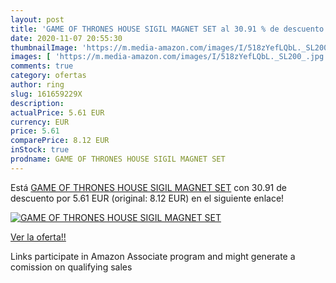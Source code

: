 ```yaml
---
layout: post
title: 'GAME OF THRONES HOUSE SIGIL MAGNET SET al 30.91 % de descuento'
date: 2020-11-07 20:55:30
thumbnailImage: 'https://m.media-amazon.com/images/I/518zYefLQbL._SL200_.jpg'
images: [ 'https://m.media-amazon.com/images/I/518zYefLQbL._SL200_.jpg' ]
comments: true
category: ofertas
author: ring
slug: 161659229X
description:
actualPrice: 5.61 EUR
currency: EUR
price: 5.61
comparePrice: 8.12 EUR
inStock: true
prodname: GAME OF THRONES HOUSE SIGIL MAGNET SET
---
```


Está [GAME OF THRONES HOUSE SIGIL MAGNET SET](https://www.amazon.es/dp/161659229X/?tag=tolees-21) con 30.91 de descuento por 5.61 EUR (original: 8.12 EUR) en el siguiente enlace!

[![GAME OF THRONES HOUSE SIGIL MAGNET SET](https://m.media-amazon.com/images/I/518zYefLQbL._SL200_.jpg)](https://www.amazon.es/dp/161659229X/?tag=tolees-21)

[Ver la oferta!!](https://www.amazon.es/dp/161659229X/?tag=tolees-21)

Links participate in Amazon Associate program and might generate a comission on qualifying sales


